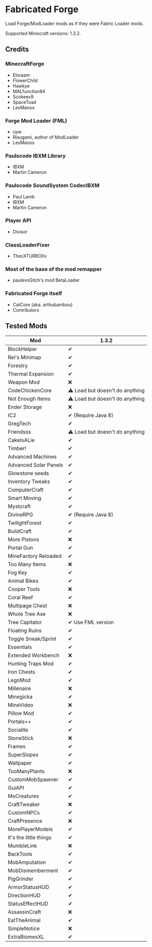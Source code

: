 # Fabricated Forge

Load Forge/ModLoader mods as if they were Fabric Loader mods.

Supported Minecraft versions: 1.3.2.

## Credits
### MinecraftForge
- Eloraam
- FlowerChild
- Hawkye
- MALfunction84
- Scokeev9
- SpaceToad
- LexManos

### Forge Mod Loader (FML)
- cpw
- Risugami, author of ModLoader
- LexManos

### Paulscode IBXM Library
- IBXM
- Martin Cameron

### Paulscode SoundSystem CodecIBXM
- Paul Lamb
- IBXM
- Martin Cameron

### Player API
- Divisor

### ClassLoaderFixer
- ThexXTURBOXx

### Most of the base of the mod remapper
- paulevsGitch's mod BetaLoader

### Fabricated Forge itself
- CatCore (aka. arthubambou)
- Contributors


## Tested Mods
| Mod                    | 1.3.2                          |
|------------------------|--------------------------------|
| BlockHelper            | ✔                              |
| Rei's Minimap          | ✔                              |
| Forestry               | ✔                              |
| Thermal Expansion      | ✔                              |
| Weapon Mod             | ❌                              |
| CodeChickenCore        | ⚠ Load but doesn't do anything |
| Not Enough Items       | ⚠ Load but doesn't do anything |
| Ender Storage          | ❌                              |
| IC2                    | ✔ (Require Java 8)             |
| GregTech               | ✔                              |
| Friendsss              | ⚠ Load but doesn't do anything |
| CakeIsALie             | ✔                              |
| Timber!                | ✔                              |
| Advanced Machines      | ✔                              |
| Advanced Solar Panels  | ✔                              |
| Glowstone seeds        | ✔                              |
| Inventory Tweaks       | ✔                              |
| ComputerCraft          | ✔                              |
| Smart Moving           | ✔                              |
| Mystcraft              | ✔                              |
| DivineRPG              | ✔ (Require Java 8)             |
| TwilightForest         | ✔                              |
| BuildCraft             | ✔                              |
| More Pistons           | ❌                              |
| Portal Gun             | ✔                              |
| MineFactory Reloaded   | ✔                              |
| Too Many Items         | ❌                              |
| Fog Key                | ✔                              |
| Animal Bikes           | ✔                              |
| Cooper Tools           | ❌                              |
| Coral Reef             | ✔                              |
| Multipage Chest        | ❌                              |
| Whole Tree Axe         | ❌                              |
| Tree Capitator         | ✔ Use FML version              |
| Floating Ruins         | ✔                              |
| Toggle Sneak/Sprint    | ✔                              |
| Essentials             | ✔                              |
| Extended Workbench     | ❌                              |
| Hunting Traps Mod      | ✔                              |
| Iron Chests            | ✔                              |
| LegoMod                | ✔                              |
| Millénaire             | ❌                              |
| Minegicka              | ✔                              |
| MineVideo              | ❌                              |
| Pillow Mod             | ✔                              |
| Portals++              | ✔                              |
| Socialite              | ✔                              |
| StoneStick             | ❌                              |
| Frames                 | ✔                              |
| SuperSlopes            | ✔                              |
| Wallpaper              | ✔                              |
| TooManyPlants          | ❌                              |
| CustomMobSpawner       | ✔                              |
| GuiAPI                 | ✔                              |
| MoCreatures            | ✔                              |
| CraftTweaker           | ❌                              |
| CustomNPCs             | ✔                              |
| CraftPresence          | ❌                              |
| MorePlayerModels       | ✔                              |
| It's the little things | ✔                              |
| MumbleLink             | ❌                              |
| BackTools              | ✔                              |
| MobAmputation          | ✔                              |
| MobDismemberment       | ✔                              |
| PigGrinder             | ✔                              |
| ArmorStatusHUD         | ✔                              |
| DirectionHUD           | ✔                              |
| StatusEffectHUD        | ✔                              |
| AssassinCraft          | ❌                              |
| EatTheAnimal           | ✔                              |
| SimpleNotice           | ❌                              |
| ExtraBiomesXL          | ✔                              |
